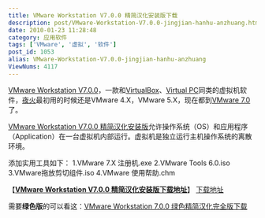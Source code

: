 ```yaml
---
title: VMware Workstation V7.0.0 精简汉化安装版下载
description: post/VMware-Workstation-V7.0.0-jingjian-hanhu-anzhuang.html">VMwareWorkstationV7.0.0，一款和post/VirtualBox-3.0.0-r49315.html">VirtualBox、post/121.html">VirtualPC同类的虚拟机软件，夜火最初用的时候还是VMware4.X，VMware5.X，现在都到post/VMware-Workstation-V7.0.0-jingjian-hanhu-anzhuang.html">VMware7.0了。post/VMware-Workstation-V7.0.0-jingjian-hanhu-anzhuang.html">VMwareWorkstationV7.0.0精简汉化安装版允许操作系统（OS）和应用程序（Application）在一台虚拟机内部运行。虚拟机是独立运行主机操作系统的离散环境。添加实用工具如下：1.VMware7.X注册机.exe2.VMwareTools6.0.iso3.VMware拖放剪切组件.iso4.VMware使用帮助.chm
date: 2010-01-23 11:28:48
category: 应用软件
tags: ['VMware', '虚拟', '软件']
post_id: 1053
alias: VMware-Workstation-V7.0.0-jingjian-hanhu-anzhuang
ViewNums: 4117
---
```


[VMware Workstation V7.0.0](/blog/vmware-workstation-v700-jingjian-hanhu-anzhuang)，一款和[VirtualBox](/blog/virtualbox-300-r49315)、[Virtual PC](/blog/121a)同类的虚拟机软件，[夜火](http://www.15897.com/)最初用的时候还是VMware 4.X，VMware 5.X，现在都到[VMware 7.0](/blog/vmware-workstation-v700-jingjian-hanhu-anzhuang)了。

[VMware Workstation V7.0.0 精简汉化安装版](/blog/vmware-workstation-v700-jingjian-hanhu-anzhuang)允许操作系统（OS）和应用程序（Application）在一台虚拟机内部运行。虚拟机是独立运行主机操作系统的离散环境。

添加实用工具如下：
1.VMware 7.X 注册机.exe
2.VMware Tools 6.0.iso
3.VMware拖放剪切组件.iso
4.VMware 使用帮助.chm

【[**VMware Workstation V7.0.0 精简汉化安装版下载地址**](/blog/vmware-workstation-v700-jingjian-hanhu-anzhuang)】
[下载地址](download.asp?id=377)

需要**绿色版**的可以看这：[VMware Workstation 7.0.0 绿色精简汉化完全版下载](/blog/vmware-workstation-700-lvse-jingjian-hanhua-wanquan "vmware workstation 700 绿色精简汉化完全版下载")

